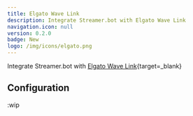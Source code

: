 ```yaml
---
title: Elgato Wave Link
description: Integrate Streamer.bot with Elgato Wave Link
navigation.icon: null
version: 0.2.0
badge: New
logo: /img/icons/elgato.png
---
```


Integrate Streamer.bot with [Elgato Wave Link](https://elgato.com){target=_blank}

## Configuration
:wip